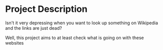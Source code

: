 # Project Description

Isn't it very depressing when you want to look up something on Wikipedia and the links are just dead?

Well, this project aims to at least check what is going on with these websites